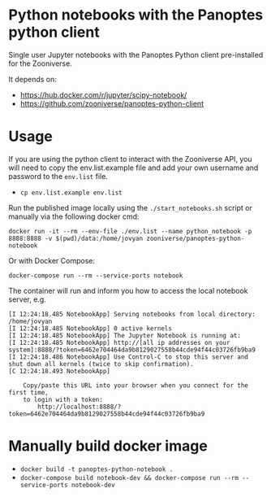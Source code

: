 # Python notebooks with the Panoptes python client

Single user Jupyter notebooks with the Panoptes Python client pre-installed for
the Zooniverse.

It depends on:
+ https://hub.docker.com/r/jupyter/scipy-notebook/
+ https://github.com/zooniverse/panoptes-python-client

# Usage
If you are using the python client to interact with the Zooniverse API, you will
need to copy the env.list.example file and add your own username and password to
the `env.list` file.
+ `cp env.list.example env.list`

Run the published image locally using the `./start_notebooks.sh` script or
manually via the following docker cmd:

```
docker run -it --rm --env-file ./env.list --name python_notebook -p 8888:8888 -v $(pwd)/data:/home/jovyan zooniverse/panoptes-python-notebook
```

Or with Docker Compose:

```
docker-compose run --rm --service-ports notebook
```

The container will run and inform you how to access the local notebook server, e.g.
```
[I 12:24:18.485 NotebookApp] Serving notebooks from local directory: /home/jovyan
[I 12:24:18.485 NotebookApp] 0 active kernels
[I 12:24:18.485 NotebookApp] The Jupyter Notebook is running at:
[I 12:24:18.485 NotebookApp] http://[all ip addresses on your system]:8888/?token=6462e704464da9b8129027558b44cde94f44c03726fb9ba9
[I 12:24:18.486 NotebookApp] Use Control-C to stop this server and shut down all kernels (twice to skip confirmation).
[C 12:24:18.493 NotebookApp]

    Copy/paste this URL into your browser when you connect for the first time,
    to login with a token:
        http://localhost:8888/?token=6462e704464da9b8129027558b44cde94f44c03726fb9ba9
```

# Manually build docker image
+ `docker build -t panoptes-python-notebook .`
+ `docker-compose build notebook-dev && docker-compose run --rm --service-ports notebook-dev`
